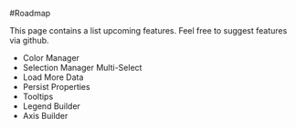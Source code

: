 #Roadmap

This page contains a list upcoming features. Feel free to suggest features via github.

* Color Manager
* Selection Manager Multi-Select 
* Load More Data
* Persist Properties
* Tooltips
* Legend Builder
* Axis Builder

